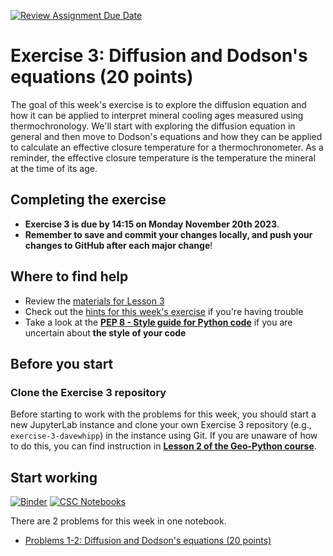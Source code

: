 [![Review Assignment Due Date](https://classroom.github.com/assets/deadline-readme-button-24ddc0f5d75046c5622901739e7c5dd533143b0c8e959d652212380cedb1ea36.svg)](https://classroom.github.com/a/18g_tSii)
# Exercise 3: Diffusion and Dodson's equations (20 points)

The goal of this week's exercise is to explore the diffusion equation and how it can be applied to interpret mineral cooling ages measured using thermochronology. We'll start with exploring the diffusion equation in general and then move to Dodson's equations and how they can be applied to calculate an effective closure temperature for a thermochronometer. As a reminder, the effective closure temperature is the temperature the mineral at the time of its age.

## Completing the exercise

- **Exercise 3 is due by 14:15 on Monday November 20th 2023**.
- **Remember to save and commit your changes locally, and push your changes to GitHub after each major change**!

## Where to find help

- Review the [materials for Lesson 3](https://introqg-site.readthedocs.io/en/latest/lessons/L3/overview.html)
- Check out the [hints for this week's exercise](https://introqg-site.readthedocs.io/en/latest/lessons/L3/exercise-3.html#general-hints-for-exercise-3) if you're having trouble
- Take a look at the **[PEP 8 - Style guide for Python code](https://www.python.org/dev/peps/pep-0008/)** if you are uncertain about **the style of your code**

## Before you start

### Clone the Exercise 3 repository

Before starting to work with the problems for this week, you should start a new JupyterLab instance and clone your own Exercise 3 repository (e.g., `exercise-3-davewhipp`) in the instance using Git. If you are unaware of how to do this, you can find instruction in [**Lesson 2 of the Geo-Python course**](https://geo-python-site.readthedocs.io/en/latest/lessons/L2/git-basics.html#clone-a-repository-from-github).

## Start working

[![Binder](https://mybinder.org/badge.svg)](https://mybinder.org/v2/gh/introqg/notebooks/master?urlpath=lab)
[![CSC Notebooks](https://img.shields.io/badge/launch-CSC%20notebook-blue.svg)](https://notebooks.csc.fi/)

There are 2 problems for this week in one notebook.

- [Problems 1-2: Diffusion and Dodson's equations (20 points)](Exercise-3-problems-1-2.ipynb)